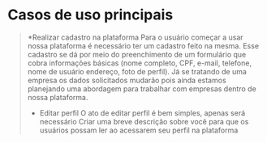 # Casos de uso principais
> *Realizar cadastro na plataforma
> Para o usuário começar a usar nossa plataforma é necessário ter um cadastro feito na mesma. Esse cadastro se dá por meio do preenchimento de um formulário que cobra informações básicas (nome completo, CPF, e-mail, telefone, nome de usuário endereço, foto de perfil). Já se tratando de uma empresa os dados solicitados mudarão pois ainda estamos planejando uma abordagem para trabalhar com empresas dentro de nossa plataforma.
> * Editar perfil
> O ato de editar perfil é bem simples, apenas será necessário Criar uma breve descrição sobre você para que os usuários possam ler ao acessarem seu perfil na plataforma